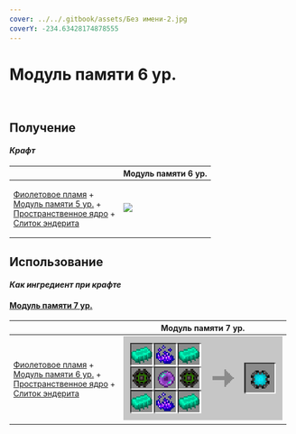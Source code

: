 ```yaml
---
cover: ../../.gitbook/assets/Без имени-2.jpg
coverY: -234.63428174878555
---
```


# Модуль памяти 6 ур.

<figure><img src="broken-reference" alt=""><figcaption></figcaption></figure>

## Получение

#### _Крафт_

|                                                                                                                                                                                                                       | Модуль памяти 6 ур.                           |
| --------------------------------------------------------------------------------------------------------------------------------------------------------------------------------------------------------------------- | --------------------------------------------- |
| <p><a href="purple_blaze.md">Фиолетовое пламя</a> +<br><a href="4096k.md">Модуль памяти 5 ур.</a> +<br><a href="spawner_seeker.md">Пространственное ядро</a> +<br><a href="enderite_ingot.md">Слиток эндерита</a></p> | ![](../../.gitbook/assets/262144k\_fluid.png) |

## Использование

#### _Как ингредиент при крафте_

#### [Модуль памяти 7 ур.](16384k.md)

|                                                                                                                                                                                                                               | Модуль памяти 7 ур.                   |
| ----------------------------------------------------------------------------------------------------------------------------------------------------------------------------------------------------------------------------- | ------------------------------------- |
| <p><a href="purple_blaze.md">Фиолетовое пламя</a> +<br><a href="262144k_fluid.md">Модуль памяти 6 ур.</a> +<br><a href="spawner_seeker.md">Пространственное ядро</a> +<br><a href="enderite_ingot.md">Слиток эндерита</a></p> | ![](../../.gitbook/assets/16384k.png) |
